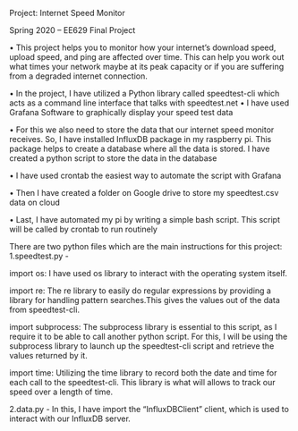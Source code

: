 Project: Internet Speed Monitor

Spring 2020 – EE629 Final Project

•	This project helps you to monitor how your internet’s download speed, upload speed, and ping are affected over time. This can help you work out what times your network maybe at its peak capacity or if you are suffering from a degraded internet connection.

•	In the project, I have utilized a Python library called speedtest-cli which acts as a command line interface that talks with speedtest.net
•	I have used Grafana Software to graphically display your speed test data

•	For this we also need to store the data that our internet speed monitor receives. So, I have installed InfluxDB package in my raspberry pi. This package helps to create a database where all the data is stored. I have created a python script to store the data in the database

•	I have used crontab the easiest way to automate the script with Grafana

•	Then I have created a folder on Google drive to store my speedtest.csv data on cloud

•	Last, I have automated my pi by writing a simple bash script. This script will be called by crontab to run routinely

There are two python files which are the main instructions for this project:
1.speedtest.py - 

import os: I have used os library to interact with the operating system itself. 

import re: The re library to easily do regular expressions by providing a library for handling pattern searches.This gives the values  out of the data from speedtest-cli. 

import subprocess: The subprocess library is essential to this script, as I require it to be able to call another python script. For this, I will be using the subprocess library to launch up the speedtest-cli script and retrieve the values returned by it.

import time: Utilizing the time library to record both the date and time for each call to the speedtest-cli. This library is what will allows to track our speed over a length of time.

2.data.py - In this, I have import the “InfluxDBClient” client, which is used to interact with our InfluxDB server.
